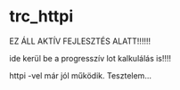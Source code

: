 # trc_httpi

EZ ÁLL AKTÍV FEJLESZTÉS ALATT!!!!!!

ide kerül be a progresszív lot kalkulálás is!!!!


httpi -vel már jól működik. Tesztelem...
